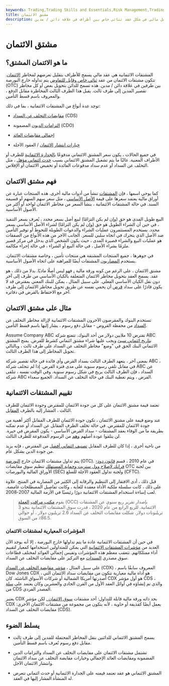 ```yaml
---
keywords: Trading,Trading Skills and Essentials,Risk Management,Trading Skills
title: مشتق الائتمان
description: المشتق الائتماني هو أصل مالي في شكل عقد ثنائي خاص بين أطراف في علاقة دائن / مدين.
---
```


# مشتق الائتمان
## ما هو الائتمان المشتق؟

المشتقات الائتمانية هي عقد مالي يسمح للأطراف بتقليل تعرضهم لمخاطر [الائتمان](/creditrisk). تتكون مشتقات الائتمان من عقد [ثنائي خاص وقابل للتفاوض](/bilateral-contract) يتم تداوله خارج البورصة (OTC) بين طرفين في علاقة دائن / مدين. هذه تسمح للدائن بتحويل بعض أو كل مخاطر تقصير المدين إلى طرف ثالث. يقبل هذا الطرف الثالث المخاطرة مقابل الدفع ، والمعروف باسم قسط التأمين.

توجد عدة أنواع من المشتقات الائتمانية ، بما في ذلك:

- [مقايضات التخلف عن السداد](/creditdefaultswap) (CDS)

- [التزامات الديون](/cdo) المضمونة (CDO)

- [إجمالي مقايضات العائد](/totalreturnswap)

- [خيارات انتشار الائتمان](/credit-spread-option) / العقود الآجلة

في جميع الحالات ، يكون سعر المشتق الائتماني مدفوعًا [بالجدارة الائتمانية](/credit-worthiness) للطرف أو الأطراف المعنية. غالبًا ما يتم تشغيل المشتق الائتماني بسبب [حدث ائتماني مؤهل](/credit-event) ، مثل التخلف عن السداد أو عدم سداد مدفوعات الفائدة أو تخفيض الائتمان أو الإفلاس.

## فهم مشتق الائتمان

كما يوحي اسمها ، فإن [المشتقات](/derivative) تنشأ من أدوات مالية أخرى. هذه المنتجات عبارة عن أوراق مالية يعتمد سعرها على قيمة [الأصل الأساسي](/underlying-asset) ، مثل سعر سهم السهم أو قسيمة السند. في حالة المشتقات الائتمانية ، ينشأ السعر من مخاطر الائتمان لواحد أو أكثر من الأصول الأساسية.

البيع طويل المدى هو حق (وإن لم يكن التزامًا) لبيع أصل بسعر محدد ، يُعرف بسعر التنفيذ ، في حين أن الشراء الطويل هو حق (وإن لم يكن التزامًا) لشراء الأصل الأساسي بسعر محدد. يستخدم المستثمرون عمليات الشراء والدعوات الطويلة للتحوط أو توفير التأمين ضد الأصل الذي يتحرك في اتجاه سلبي للسعر. الجانب الآخر من هذه الأنواع من الصفقات هو عمليات البيع والشراء قصيرة المدى ، حيث يكون الشخص الذي يدخل في مركز قصير ملزمًا بشراء الأصل ، في حالة البيع أو الشراء ، في حالة إجراء مكالمة.

في جوهرها ، جميع المنتجات المشتقة هي منتجات تأمين ، وخاصة مشتقات الائتمان. يستخدم [المضاربون](/speculator) المشتقات أيضًا للمراهنة على اتجاه الأصول الأساسية.

مشتق الائتمان ، على الرغم من كونه ورقة مالية [،](/security) فهو ليس أصلًا ماديًا. بدلا من ذلك ، هو عقد. يسمح العقد بتحويل مخاطر الائتمان المتعلقة بالكيان الأساسي من طرف إلى آخر دون نقل الكيان الأساسي الفعلي. على سبيل المثال ، يمكن للبنك المعني بمقترض قد لا يكون قادرًا على سداد [قرض](/loan) أن يحمي نفسه عن طريق تحويل مخاطر الائتمان إلى طرف آخر مع الاحتفاظ بالقرض في دفاتره.

## مثال على مشتق الائتمان

تستخدم البنوك والمقرضون الآخرون المشتقات الائتمانية لإزالة مخاطر التخلف عن [السداد](/default2) من محفظة القروض - مقابل دفع رسوم ، يشار إليها باسم قسط التأمين.

Assume Company ABC تقترض 10 ملايين دولار من أحد البنوك. تتمتع شركة ABC [بتاريخ ائتماني سيئ](/credit-history) ويجب عليها شراء مشتق ائتماني كشرط للقرض. يمنح المشتق الائتماني البنك الحق في "وضع" مخاطر التخلف عن السداد على طرف ثالث ، وبالتالي تحويل المخاطر إلى هذا الطرف الثالث.

بمعنى آخر ، يتعهد الطرف الثالث بسداد القرض وأي فائدة في حالة تقصير شركة ABC ، في مقابل تلقي رسوم سنوية على مدى فترة القرض. إذا لم تتخلف شركة ABC عن السداد ، فإن الطرف الثالث يربح في شكل رسوم سنوية. وفي الوقت نفسه ، تتلقى شركة ABC القرض ، ويتم تغطية البنك في حالة التخلف عن السداد. الجميع سعداء.

## تقييم المشتقات الائتمانية

تعتمد قيمة مشتق الائتمان على كل من جودة الائتمان للمقترض وجودة الائتمان للطرف الثالث ، المشار إليه بالطرف [المقابل](/counterparty).

عند وضع قيمة على مشتق الائتمان ، تكون جودة الائتمان للطرف المقابل أكثر أهمية من جودة الائتمان للمقترض. في حالة تخلف الطرف المقابل عن السداد أو عدم تمكنه بطريقة ما من الوفاء بعقد المشتقات - سداد القرض الأساسي - يكون المقرض في حيرة. لن يتلقوا عودة أصلهم [وهم](/principal) من الرسوم المدفوعة للطرف الثالث.

من ناحية أخرى ، إذا كان للطرف المقابل [تصنيف ائتماني أفضل](/creditrating) من المقترض ، فإنه يزيد من جودة الدين بشكل عام.

يتم تداول مشتقات الائتمان خارج [البورصة](/otc) (OTC). في عام 2010 ، قسم [قانون دود-فرانك لإصلاح وول ستريت وحماية المستهلك](/dodd-frank-financial-regulatory-reform-bill) تنظيم سوق مقايضات OTC بين لجنة الأوراق المالية والبورصات (SEC) ولجنة تداول العقود الآجلة للسلع (CFTC).

قبل ذلك ، أدى الافتقار إلى التنظيم والرقابة إلى الكثير من المضاربة في المنتج. علاوة على ذلك ، كانت سلسلة ملكية الأداة معقدة للغاية ، وكانت تفاصيل المصطلحات غامضة. لعب إساءة استخدام المشتقات الائتمانية دورًا رئيسيًا في الأزمة المالية 2007-2008.

> يقوم [مكتب مراقب](/office-comptroller-currency-occ) [العملة](/office-comptroller-currency-occ) (OCC) بإصدار تقرير ربع سنوي عن المشتقات الائتمانية. للربع الرابع من عام 2020 ، قدرت سوق المشتقات الائتمانية بنحو 3 تريليونات دولار. شكلت مقايضات التخلف عن السداد 2.6 تريليون دولار ، أو حوالي 86.5٪ من السوق.

>

### المؤشرات المعيارية لمشتقات الائتمان

في حين أن المشتقات الائتمانية عادة ما يتم تداولها خارج البورصة ، إلا أنه يوجد الآن العديد من [مؤشرات المشتقات الائتمانية](/index) التي يمكن للمتداولين استخدامها كمعيار لتقييم أداء ممتلكاتهم. تتعقب معظم هذه المؤشرات وتقيس إجمالي العوائد لمختلف قطاعات سوق مصدري [السندات](/bond) مع التركيز على مقايضات التخلف عن السداد.

على سبيل المثال ، [مؤشر مقايضة التخلف عن السداد](/dowjonescdx) (CDX) ، المعروف سابقًا باسم Dow Jones CDX ، هو أداة مالية معيارية تتكون من مقايضات سداد الائتمان التي أصدرتها أمريكا الشمالية أو شركات الأسواق الناشئة. كان CDX هو أول مؤشر CDS ، والذي تم إنشاؤه في أوائل العقد الأول من القرن الحادي والعشرين وكان يعتمد على [سلة](/basket) من CDS المصدر الفردي.

يعتبر CDX بحد ذاته ورقة مالية قابلة للتداول: أحد مشتقات [سوق الائتمان .](/credit_market) لكن مؤشر CDX يعمل أيضًا كقذيفة أو حاوية ، لأنه يتكون من مجموعة من مشتقات الائتمان الأخرى: مقايضات التخلف عن السداد (CDS).

## يسلط الضوء

- يسمح المشتق الائتماني للدائنين بنقل المخاطر المحتملة للمدين إلى طرف ثالث مقابل دفع رسوم تُعرف باسم قسط التأمين.

- تشتمل مشتقات الائتمان على مقايضات التخلف عن السداد والتزامات الدين المضمونة ومقايضات العائد الإجمالي وخيارات مقايضة التخلف عن سداد الائتمان وانتشار الائتمان الآجل.

- المشتق الائتماني هو عقد تعتمد قيمته على الجدارة الائتمانية أو حدث ائتماني تتعرض له المنشأة المشار إليها في العقد.

